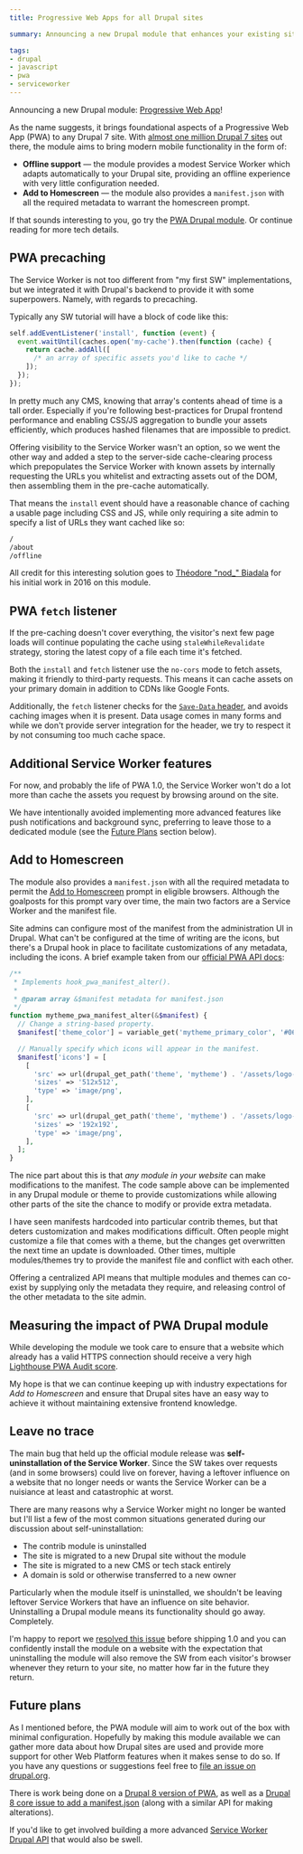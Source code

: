 ```yaml
---
title: Progressive Web Apps for all Drupal sites

summary: Announcing a new Drupal module that enhances your existing site with drop-in support for Progressive Web App functionality.

tags:
- drupal
- javascript
- pwa
- serviceworker
---
```


Announcing a new Drupal module: [Progressive Web App](https://www.drupal.org/project/pwa)!

As the name suggests, it brings foundational aspects of a Progressive Web App (PWA) to any Drupal 7 site. With [almost one million Drupal 7 sites](https://www.drupal.org/project/usage/drupal) out there, the module aims to bring modern mobile functionality in the form of:

* **Offline support** — the module provides a modest Service Worker which adapts automatically to your Drupal site, providing an offline experience with very little configuration needed.
* **Add to Homescreen** — the module also provides a `manifest.json` with all the required metadata to warrant the homescreen prompt.

If that sounds interesting to you, go try the [PWA Drupal module](https://www.drupal.org/project/pwa). Or continue reading for more tech details.


## PWA precaching

The Service Worker is not too different from "my first SW" implementations, but we integrated it with Drupal's backend to provide it with some superpowers. Namely, with regards to precaching.

Typically any SW tutorial will have a block of code like this:

```js
self.addEventListener('install', function (event) {
  event.waitUntil(caches.open('my-cache').then(function (cache) {
    return cache.addAll([
      /* an array of specific assets you'd like to cache */
    ]);
  });
});
```

In pretty much any CMS, knowing that array's contents ahead of time is a tall order. Especially if you're following best-practices for Drupal frontend performance and enabling CSS/JS aggregation to bundle your assets efficiently, which produces hashed filenames that are impossible to predict. 

Offering visibility to the Service Worker wasn't an option, so we went the other way and added a step to the server-side cache-clearing process which prepopulates the Service Worker with known assets by internally requesting the URLs you whitelist and extracting assets out of the DOM, then assembling them in the pre-cache automatically.

That means the `install` event should have a reasonable chance of caching a  usable page including CSS and JS, while only requiring a site admin to specify a list of URLs they want cached like so:

```sh
/
/about
/offline
```

All credit for this interesting solution goes to [Théodore "nod_" Biadala](https://read.theodoreb.net/2016/progressive-web-apps-for-the-masses.html) for his initial work in 2016 on this module.

## PWA `fetch` listener

If the pre-caching doesn't cover everything, the visitor's next few page loads will continue populating the cache using `staleWhileRevalidate` strategy, storing the latest copy of a file each time it's fetched.

Both the `install` and `fetch` listener use the `no-cors` mode to fetch assets, making it friendly to third-party requests. This means it can cache assets on your primary domain in addition to CDNs like Google Fonts.

Additionally, the `fetch` listener checks for the [`Save-Data` header](https://wicg.github.io/netinfo/#save-data-request-header-field), and avoids caching images when it is present. Data usage comes in many forms and while we don't provide server integration for the header, we try to respect it by not consuming too much cache space.


## Additional Service Worker features

For now, and probably the life of PWA 1.0, the Service Worker won't do a lot more than cache the assets you request by browsing around on the site.

We have intentionally avoided implementing more advanced features like push notifications and background sync, preferring to leave those to a dedicated module (see the [Future Plans](#future-plans) section below).


## Add to Homescreen

The module also provides a `manifest.json` with all the required metadata to permit the [Add to Homescreen](https://developer.mozilla.org/en-US/Apps/Progressive/Add_to_home_screen) prompt in eligible browsers. Although the goalposts for this prompt vary over time, the main two factors are a Service Worker and the manifest file.

Site admins can configure most of the manifest from the administration UI in Drupal. What can't be configured at the time of writing are the icons, but there's a Drupal hook in place to facilitate customizations of any metadata, including the icons. A brief example taken from our [official PWA API docs](https://cgit.drupalcode.org/pwa/tree/pwa.api.php?h=7.x-1.x):

```php
/**
 * Implements hook_pwa_manifest_alter().
 *
 * @param array &$manifest metadata for manifest.json
 */
function mytheme_pwa_manifest_alter(&$manifest) {
  // Change a string-based property.
  $manifest['theme_color'] = variable_get('mytheme_primary_color', '#0678BE');

  // Manually specify which icons will appear in the manifest.
  $manifest['icons'] = [
    [
      'src' => url(drupal_get_path('theme', 'mytheme') . '/assets/logo-512.png'),
      'sizes' => '512x512',
      'type' => 'image/png',
    ],
    [
      'src' => url(drupal_get_path('theme', 'mytheme') . '/assets/logo-192.png'),
      'sizes' => '192x192',
      'type' => 'image/png',
    ],
  ];
}
```

The nice part about this is that _any module in your website_ can make modifications to the manifest. The code sample above can be implemented in any Drupal module or theme to provide customizations while allowing other parts of the site the chance to modify or provide extra metadata.

I have seen manifests hardcoded into particular contrib themes, but that deters customization and makes modifications difficult. Often people might customize a file that comes with a theme, but the changes get overwritten the next time an update is downloaded. Other times, multiple modules/themes try to provide the manifest file and conflict with each other.

Offering a centralized API means that multiple modules and themes can co-exist by supplying only the metadata they require, and releasing control of the other metadata to the site admin.


## Measuring the impact of PWA Drupal module

While developing the module we took care to ensure that a website which already has a valid HTTPS connection should receive a very high [Lighthouse PWA Audit score](https://developers.google.com/web/tools/lighthouse/).

My hope is that we can continue keeping up with industry expectations for _Add to Homescreen_ and ensure that Drupal sites have an easy way to achieve it without maintaining extensive frontend knowledge.


## Leave no trace

The main bug that held up the official module release was **self-uninstallation of the Service Worker**. Since the SW takes over requests (and in some browsers) could live on forever, having a leftover influence on a website that no longer needs or wants the Service Worker can be a nuisiance at least and catastrophic at worst.

There are many reasons why a Service Worker might no longer be wanted but I'll list a few of the most common situations generated during our discussion about self-uninstallation:

* The contrib module is uninstalled
* The site is migrated to a new Drupal site without the module
* The site is migrated to a new CMS or tech stack entirely
* A domain is sold or otherwise transferred to a new owner

Particularly when the module itself is uninstalled, we shouldn't be leaving leftover Service Workers that have an influence on site behavior. Uninstalling a Drupal module means its functionality should go away. Completely.

I'm happy to report we [resolved this issue](https://www.drupal.org/project/pwa/issues/2913023) before shipping 1.0 and you can confidently install the module on a website with the expectation that uninstalling the module will also remove the SW from each visitor's browser whenever they return to your site, no matter how far in the future they return.


## Future plans

As I mentioned before, the PWA module will aim to work out of the box with minimal configuration. Hopefully by making this module available we can gather more data about how Drupal sites are used and provide more support for other Web Platform features when it makes sense to do so. If you have any questions or suggestions feel free to [file an issue on drupal.org](https://www.drupal.org/project/issues/pwa?text=&status=Open&priorities=All&categories=All&version=7.x&component=All).

There is work being done on a [Drupal 8 version of PWA](https://www.drupal.org/project/issues/pwa?text=&status=Open&priorities=All&categories=All&version=8.x&component=All), as well as a [Drupal 8 core issue to add a manifest.json](https://www.drupal.org/project/drupal/issues/2698127) (along with a similar API for making alterations).

If you'd like to get involved building a more advanced [Service Worker Drupal API](https://www.drupal.org/project/serviceworker) that would also be swell.
